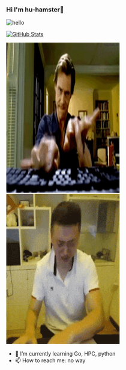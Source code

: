 ###  Hi I'm hu-hamster👋

![hello](https://views.whatilearened.today/views/github/hu-hamster/deplives.svg)

<a href="https://github.com/hu-hamster">
  <img alt="GitHub Stats" src="https://github-readme-stats.vercel.app/api?username=hu-hamster&include_all_commits=true&theme=dracula" />
</a>

<img src="https://github.com/hu-hamster/hu-hamster/blob/main/do.gif" width=60% height="400"></img>
<img src="https://github.com/hu-hamster/hu-hamster/blob/main/gan.gif" width=60% height="400"></img>


- 🌱 I’m currently learning Go, HPC, python
- 📫 How to reach me: no way


<!--
**hu-hamster/hu-hamster** is a ✨ _special_ ✨ repository because its `README.md` (this file) appears on your GitHub profile.

Here are some ideas to get you started:

- 🔭 I’m currently working on ...
- 🌱 I’m currently learning ...
- 👯 I’m looking to collaborate on ...
- 🤔 I’m looking for help with ...
- 💬 Ask me about ...
- 📫 How to reach me: ...
- 😄 Pronouns: ...
- ⚡ Fun fact: ...
-->
